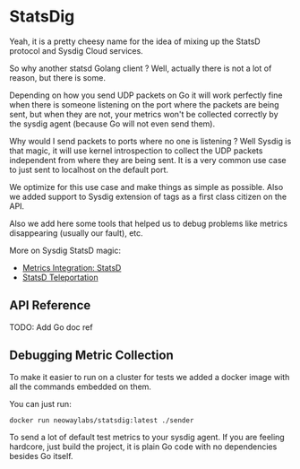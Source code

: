 # StatsDig

Yeah, it is a pretty cheesy name for the idea of mixing up
the StatsD protocol and Sysdig Cloud services.

So why another statsd Golang client ? Well, actually there
is not a lot of reason, but there is some.

Depending on how you send UDP packets on Go it will work perfectly
fine when there is someone listening on the port where the packets
are being sent, but when they are not, your metrics won't be
collected correctly by the sysdig agent (because Go will not even send them).

Why would I send packets to ports where no one is listening ?
Well Sysdig is that magic, it will use kernel introspection to
collect the UDP packets independent from where they are being sent.
It is a very common use case to just sent to localhost on the
default port.

We optimize for this use case and make things as simple as possible.
Also we added support to Sysdig extension of tags as a first class
citizen on the API.

Also we add here some tools that helped us to debug problems like
metrics disappearing (usually our fault), etc.

More on Sysdig StatsD magic:

* [Metrics Integration: StatsD](https://support.sysdigcloud.com/hc/en-us/articles/204376099-Metrics-integrations-StatsD)
* [StatsD Teleportation](https://support.sysdigcloud.com/hc/en-us/articles/204470339)


## API Reference

TODO: Add Go doc ref


## Debugging Metric Collection

To make it easier to run on a cluster for tests we added a
docker image with all the commands embedded on them.

You can just run:

```
docker run neowaylabs/statsdig:latest ./sender
```

To send a lot of default test metrics to your sysdig agent.
If you are feeling hardcore, just build the project, it is
plain Go code with no dependencies besides Go itself.
